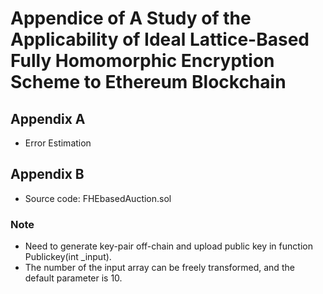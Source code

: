 # Appendice of A Study of the Applicability of Ideal Lattice-Based Fully Homomorphic Encryption Scheme to Ethereum Blockchain

## Appendix A
  * Error Estimation

## Appendix B
  * Source code: FHEbasedAuction.sol

### Note
  * Need to generate key-pair off-chain and upload public key in function Publickey(int \_input).
  * The number of the input array can be freely transformed, and the default parameter is 10.
